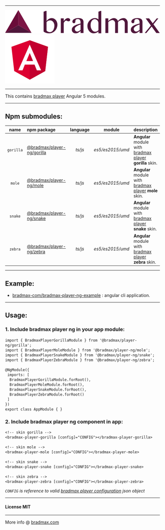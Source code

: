 ___
![Bradmax][bradmaxLogo]![Angular][angularLogo]
___
This contains [bradmax player][bradmax] Angular 5 modules.
___
## Npm submodules:
| name | npm package | language | module | description |
|:---:|:---|:---:|:---:|:---|
| `gorilla` | [@bradmax/player-ng/gorilla][npm-player-ng] | *ts/js* | *es5/es2015/umd* | **Angular** module with [bradmax player][bradmax] **gorilla** skin. |
|  `mole`   | [@bradmax/player-ng/mole][npm-player-ng]    | *ts/js* | *es5/es2015/umd* | **Angular** module with [bradmax player][bradmax] **mole** skin.    |
|  `snake`  | [@bradmax/player-ng/snake][npm-player-ng]   | *ts/js* | *es5/es2015/umd* | **Angular** module with [bradmax player][bradmax] **snake** skin.   |
|  `zebra`  | [@bradmax/player-ng/zebra][npm-player-ng]   | *ts/js* | *es5/es2015/umd* | **Angular** module with [bradmax player][bradmax] **zebra** skin.   |
___
## Example:
- [bradmax-com/bradmax-player-ng-example](https://github.com/bradmax-com/bradmax-player-ng-example) : angular cli application.
___
## Usage:
### 1. Include bradmax player ng in your app module:
```
import { BradmaxPlayerGorillaModule } from '@bradmax/player-ng/gorilla';
import { BradmaxPlayerMoleModule } from '@bradmax/player-ng/mole';
import { BradmaxPlayerSnakeModule } from '@bradmax/player-ng/snake';
import { BradmaxPlayerZebraModule } from '@bradmax/player-ng/zebra';

@NgModule({
 imports: [
  BradmaxPlayerGorillaModule.forRoot(),
  BradmaxPlayerMoleModule.forRoot(),
  BradmaxPlayerSnakeModule.forRoot(),
  BradmaxPlayerZebraModule.forRoot()
 ]
})
export class AppModule { }
```
### 2. Include bradmax player ng component in app:
```
<!-- skin gorilla -->
<bradmax-player-gorilla [config]="CONFIG"></bradmax-player-gorilla>

<!-- skin mole -->
<bradmax-player-mole [config]="CONFIG"></bradmax-player-mole>

<!-- skin snake -->
<bradmax-player-snake [config]="CONFIG"></bradmax-player-snake>

<!-- skin zebra -->
<bradmax-player-zebra [config]="CONFIG"></bradmax-player-zebra>
```
*`CONFIG` is reference to valid [bradmax player configuration][bradmax-doc-config] json object*
___
#### License MIT 
___
More info @ [bradmax.com][bradmax]

[bradmax]: https://bradmax.com
[bradmax-doc-config]: https://bradmax.com/static/player-doc/configuration.html
[npm-player-ag]: https://npmjs.com/package/bradmax-player-ag
[npm-player-ng]: https://npmjs.com/package/bradmax-player-ng
[npm-player-rxjs]: https://npmjs.com/package/bradmax-player-rxjs
[npm-player-js]: https://npmjs.com/package/bradmax-player-js
[git-player-ag]: https://github.com/bradmax-com/bradmax-player-ag
[git-player-ag-example]: https://github.com/bradmax-com/bradmax-player-ag-example
[git-player-ng]: https://github.com/bradmax-com/bradmax-player-ng
[git-player-ng-example]: https://github.com/bradmax-com/bradmax-player-ng-example
[git-player-rxjs]: https://github.com/bradmax-com/bradmax-player-rxjs
[git-player-rxjs-example]: https://github.com/bradmax-com/bradmax-player-rxjs-example
[git-player-js]: https://github.com/bradmax-com/bradmax-player-js

[bradmaxLogo]: https://raw.githubusercontent.com/bradmax-com/bradmax-player-ng/master/assets/md/bradmax.svg?sanitize=true
[angularLogo]: https://raw.githubusercontent.com/bradmax-com/bradmax-player-ng/master/assets/md/ng.svg?sanitize=true
